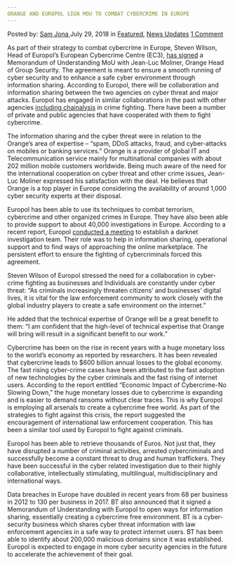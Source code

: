 ```yaml
---
ORANGE AND EUROPOL SIGN MOU TO COMBAT CYBERCRIME IN EUROPE
---
```

<article class="post-listing post-26436 post type-post status-publish format-standard has-post-thumbnail hentry category-deepdot-news category-news-updates tag-combat tag-cybercrime tag-europe tag-europol tag-mou tag-orange tag-sign">
<div class="post-inner">
<p class="post-meta">
<span>Posted by: <a href="https://www.deepdotweb.com/author/samjona/" title="">Sam Jona </a></span>
<span>July 29, 2018</span>
<span>in <a href="https://www.deepdotweb.com/category/deepdot-news/" rel="category tag">Featured</a>, <a href="https://www.deepdotweb.com/category/news-updates/" rel="category tag">News Updates</a></span>
<span><a href="https://www.deepdotweb.com/2018/07/29/orange-and-europol-sign-mou-to-combat-cybercrime-in-europe/#comments">1 Comment</a></span>
</p>
<div class="clear"></div>
<div class="entry">
<p>As part of their strategy to combat cybercrime in Europe, Steven Wilson, Head of Europol’s European Cybercrime Centre (EC3), <a href="https://europe.businesschief.com/technology/2052/Orange-and-Europol-sign-MoU-to-help-prevent-cybercrime-in-Europe">has signed</a> a Memorandum of Understanding MoU with Jean-Luc Moliner, Orange Head of Group Security. The agreement is meant to ensure a smooth running of cyber security and to enhance a safe cyber environment through information sharing. According to Europol, there will be collaboration and information sharing between the two agencies on cyber threat and major attacks. Europol has engaged in similar collaborations in the past with other agencies <a href="https://www.deepdotweb.com/2016/02/22/chainaylsis-partners-with-europol-to-fight-cybercrime/%0a">including chainalysis</a> in crime fighting. There have been a number of private and public agencies that have cooperated with them to fight cybercrime.</p>
<p>The information sharing and the cyber threat were in relation to the Orange&#8217;s area of expertise – “spam, DDoS attacks, fraud, and cyber-attacks on mobiles or banking services.” Orange is a provider of global IT and Telecommunication service mainly for multinational companies with about 202 million mobile customers worldwide. Being much aware of the need for the international cooperation on cyber threat and other crime issues, Jean-Luc Moliner expressed his satisfaction with the deal. He believes that Orange is a top player in Europe considering the availability of around 1,000 cyber security experts at their disposal.</p>
<p>Europol has been able to use its techniques to combat terrorism, cybercrime and other organized crimes in Europe. They have also been able to provide support to about 40,000 investigations in Europe. According to a recent report, Europol <a href="https://www.deepdotweb.com/2018/06/10/europol-conference-discuss-and-share-expertise-to-tackle-dark-web-crime/%0a">conducted a meeting</a> to establish a darknet investigation team. Their role was to help in information sharing, operational support and to find ways of approaching the online marketplace. The persistent effort to ensure the fighting of cybercriminals forced this agreement.</p>
<p>Steven Wilson of Europol stressed the need for a collaboration in cyber-crime fighting as businesses and Individuals are constantly under cyber threat: &#8220;As criminals increasingly threaten citizens’ and businesses’ digital lives, it is vital for the law enforcement community to work closely with the global industry players to create a safe environment on the internet.”</p>
<p>He added that the technical expertise of Orange will be a great benefit to them: “I am confident that the high-level of technical expertise that Orange will bring will result in a significant benefit to our work.”</p>
<p>Cybercrime has been on the rise in recent years with a huge monetary loss to the world’s economy as reported by researchers. It has been revealed that cybercrime leads to $600 billion annual losses to the global economy. The fast rising cyber-crime cases have been attributed to the fast adoption of new technologies by the cyber criminals and the fast rising of internet users. According to the report entitled “Economic Impact of Cybercrime-No Slowing Down,” the huge monetary losses due to cybercrime is expanding and is easier to demand ransoms without clear traces. This is why Europol is employing all arsenals to create a cybercrime free world. As part of the strategies to fight against this crisis, the report suggested the encouragement of international law enforcement cooperation. This has been a similar tool used by Europol to fight against criminals.</p>
<p>Europol has been able to retrieve thousands of Euros. Not just that, they have disrupted a number of criminal activities, arrested cybercriminals and successfully become a constant threat to drug and human traffickers. They have been successful in the cyber related investigation due to their highly collaborative, intellectually stimulating, multilingual, multidisciplinary and international ways.</p>
<p><a id="post-26436-_gjdgxs"></a> Data breaches in Europe have doubled in recent years from 68 per business in 2012 to 130 per business in 2017. BT also announced that it signed a Memorandum of Understanding with Europol to open ways for information sharing, essentially creating a cybercrime free environment. BT is a cyber-security business which shares cyber threat information with law enforcement agencies in a safe way to protect internet users. BT has been able to identify about 200,000 malicious domains since it was established. Europol is expected to engage in more cyber security agencies in the future to accelerate the achievement of their goal.</p>
</div>
<span style="display:none"><a href="https://www.deepdotweb.com/tag/combat/" rel="tag">combat</a> <a href="https://www.deepdotweb.com/tag/cybercrime/" rel="tag">cybercrime</a> <a href="https://www.deepdotweb.com/tag/europe/" rel="tag">europe</a> <a href="https://www.deepdotweb.com/tag/europol/" rel="tag">europol</a> <a href="https://www.deepdotweb.com/tag/mou/" rel="tag">mou</a> <a href="https://www.deepdotweb.com/tag/orange/" rel="tag">orange</a> <a href="https://www.deepdotweb.com/tag/sign/" rel="tag">sign</a></span> <span style="display:none" class="updated">2018-07-29</span>
<div style="display:none" class="vcard author" itemprop="author" itemscope itemtype="http://schema.org/Person"><strong class="fn" itemprop="name"><a href="https://www.deepdotweb.com/author/samjona/" title="Posts by Sam Jona" rel="author">Sam Jona</a></strong></div>
</div>
</article>

